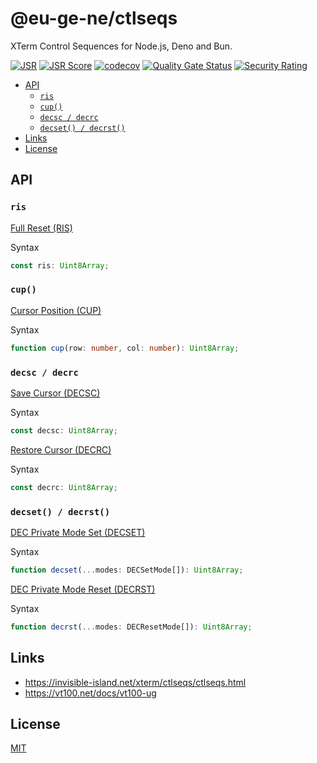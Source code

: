 # @eu-ge-ne/ctlseqs

XTerm Control Sequences for Node.js, Deno and Bun.

[![JSR](https://jsr.io/badges/@eu-ge-ne/ctlseqs)](https://jsr.io/@eu-ge-ne/ctlseqs)
[![JSR Score](https://jsr.io/badges/@eu-ge-ne/ctlseqs/score)](https://jsr.io/@eu-ge-ne/ctlseqs)
[![codecov](https://codecov.io/gh/eu-ge-ne/ctlseqs/branch/main/graph/badge.svg?token=S2ZTAMYN6B)](https://codecov.io/gh/eu-ge-ne/ctlseqs)
[![Quality Gate Status](https://sonarcloud.io/api/project_badges/measure?project=eu-ge-ne_ctlseqs&metric=alert_status)](https://sonarcloud.io/summary/new_code?id=eu-ge-ne_ctlseqs)
[![Security Rating](https://sonarcloud.io/api/project_badges/measure?project=eu-ge-ne_ctlseqs&metric=security_rating)](https://sonarcloud.io/summary/new_code?id=eu-ge-ne_ctlseqs)

- [API](#api)
  - [`ris`](#ris)
  - [`cup()`](#cup)
  - [`decsc / decrc`](#decsc--decrc)
  - [`decset() / decrst()`](#decset--decrst)
- [Links](#links)
- [License](#license)

## API

### `ris`

[Full Reset (RIS)](https://invisible-island.net/xterm/ctlseqs/ctlseqs.html#h4-Controls-beginning-with-ESC:ESC-c.C91)

Syntax

```ts ignore
const ris: Uint8Array;
```

### `cup()`

[Cursor Position (CUP)](https://invisible-island.net/xterm/ctlseqs/ctlseqs.html#h4-Functions-using-CSI-_-ordered-by-the-final-character-lparen-s-rparen:CSI-Ps;Ps-H.1D86)

Syntax

```ts ignore
function cup(row: number, col: number): Uint8Array;
```

### `decsc / decrc`

[Save Cursor (DECSC)](https://invisible-island.net/xterm/ctlseqs/ctlseqs.html#h4-Controls-beginning-with-ESC:ESC-7.C65)

Syntax

```ts ignore
const decsc: Uint8Array;
```

[Restore Cursor (DECRC)](https://invisible-island.net/xterm/ctlseqs/ctlseqs.html#h4-Controls-beginning-with-ESC:ESC-8.C66)

Syntax

```ts ignore
const decrc: Uint8Array;
```

### `decset() / decrst()`

[DEC Private Mode Set (DECSET)](https://invisible-island.net/xterm/ctlseqs/ctlseqs.html#h4-Functions-using-CSI-_-ordered-by-the-final-character-lparen-s-rparen:CSI-?-Pm-h.1D0E)

Syntax

```ts ignore
function decset(...modes: DECSetMode[]): Uint8Array;
```

[DEC Private Mode Reset (DECRST)](https://invisible-island.net/xterm/ctlseqs/ctlseqs.html#h4-Functions-using-CSI-_-ordered-by-the-final-character-lparen-s-rparen:CSI-?-Pm-l.1D12)

Syntax

```ts ignore
function decrst(...modes: DECResetMode[]): Uint8Array;
```

## Links

- <https://invisible-island.net/xterm/ctlseqs/ctlseqs.html>
- <https://vt100.net/docs/vt100-ug>

## License

[MIT](https://choosealicense.com/licenses/mit)
